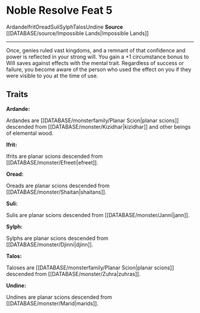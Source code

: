 ﻿---
actions: null
cost: null
element: null
feat: Noble Resolve
frequency: null
heighten_level: null
id: '3934'
level: '5'
name: Noble Resolve
prerequisite: null
rarity: Common
requirement: null
rus_type_level: null
school: null
source: '[[DATABASE/source/Impossible Lands|Impossible Lands]]'
subcategory: null
trait:
- '[[DATABASE/trait/Ardande|Ardande]]'
- '[[DATABASE/trait/Ifrit|Ifrit]]'
- '[[DATABASE/trait/Oread|Oread]]'
- '[[DATABASE/trait/Suli|Suli]]'
- '[[DATABASE/trait/Sylph|Sylph]]'
- '[[DATABASE/trait/Talos|Talos]]'
- '[[DATABASE/trait/Undine|Undine]]'
trigger: null
type: Feat

---
# Noble Resolve <span class="item-type">Feat 5</span>

<span class="item-trait">Ardande</span><span class="item-trait">Ifrit</span><span class="item-trait">Oread</span><span class="item-trait">Suli</span><span class="item-trait">Sylph</span><span class="item-trait">Talos</span><span class="item-trait">Undine</span>
**Source** [[DATABASE/source/Impossible Lands|Impossible Lands]]

---
Once, genies ruled vast kingdoms, and a remnant of that confidence and power is reflected in your strong will. You gain a +1 circumstance bonus to Will saves against effects with the mental trait. Regardless of success or failure, you become aware of the person who used the effect on you if they were visible to you at the time of use.

## Traits

**Ardande:**

Ardandes are [[DATABASE/monsterfamily/Planar Scion|planar scions]] descended from [[DATABASE/monster/Kizidhar|kizidhar]] and other beings of elemental wood.

**Ifrit:**

Ifrits are planar scions descended from [[DATABASE/monster/Efreeti|efreet]].

**Oread:**

Oreads are planar scions descended from [[DATABASE/monster/Shaitan|shaitans]].

**Suli:**

Sulis are planar scions descended from [[DATABASE/monster/Janni|jann]].

**Sylph:**

Sylphs are planar scions descended from [[DATABASE/monster/Djinni|djinn]].

**Talos:**

Taloses are [[DATABASE/monsterfamily/Planar Scion|planar scions]] descended from [[DATABASE/monster/Zuhra|zuhras]].

**Undine:**

Undines are planar scions descended from [[DATABASE/monster/Marid|marids]].